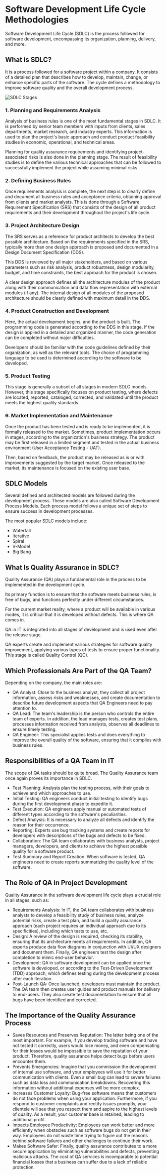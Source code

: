 # Software Development Life Cycle Methodologies

Software Development Life Cycle (SDLC) is the process followed for software development, encompassing its organization, planning, delivery, and more.

## What is SDLC?

It is a process followed for a software project within a company. It consists of a detailed plan that describes how to develop, maintain, change, or enhance specific parts of the software. The cycle defines a methodology to improve software quality and the overall development process.

![SDLC Stages](https://www.tutorialspoint.com/sdlc/images/sdlc_stages.jpg)

### 1. Planning and Requirements Analysis

Analysis of business rules is one of the most fundamental stages in SDLC. It is performed by senior team members with inputs from clients, sales departments, market research, and industry experts. This information is used to plan the project's basic approach and conduct product feasibility studies in economic, operational, and technical areas.

Planning for quality assurance requirements and identifying project-associated risks is also done in the planning stage. The result of feasibility studies is to define the various technical approaches that can be followed to successfully implement the project while assuming minimal risks.

### 2. Defining Business Rules

Once requirements analysis is complete, the next step is to clearly define and document all business rules and acceptance criteria, obtaining approval from clients and market analysts. This is done through a Software Requirement Specification (SRS) that consists of the design of all product requirements and their development throughout the project's life cycle.

### 3. Project Architecture Design

The SRS serves as a reference for product architects to develop the best possible architecture. Based on the requirements specified in the SRS, typically more than one design approach is proposed and documented in a Design Document Specification (DDS).

This DDS is reviewed by all major stakeholders, and based on various parameters such as risk analysis, product robustness, design modularity, budget, and time constraints, the best approach for the product is chosen.

A clear design approach defines all the architecture modules of the product along with their communication and data flow representation with external modules (if any). The internal design of all modules of the proposed architecture should be clearly defined with maximum detail in the DDS.

### 4. Product Construction and Development

Here, the actual development begins, and the product is built. The programming code is generated according to the DDS in this stage. If the design is applied in a detailed and organized manner, the code generation can be completed without major difficulties.

Developers should be familiar with the code guidelines defined by their organization, as well as the relevant tools. The choice of programming language to be used is determined according to the software to be developed.

### 5. Product Testing

This stage is generally a subset of all stages in modern SDLC models. However, this stage specifically focuses on product testing, where defects are located, reported, cataloged, corrected, and validated until the product meets the highest quality standards.

### 6. Market Implementation and Maintenance

Once the product has been tested and is ready to be implemented, it is formally released to the market. Sometimes, product implementation occurs in stages, according to the organization's business strategy. The product may be first released in a limited segment and tested in the actual business environment (User Acceptance Testing - UAT).

Then, based on feedback, the product may be released as is or with improvements suggested by the target market. Once released to the market, its maintenance is focused on the existing user base.

## SDLC Models

Several defined and architected models are followed during the development process. These models are also called Software Development Process Models. Each process model follows a unique set of steps to ensure success in development processes.

The most popular SDLC models include:

- Waterfall
- Iterative
- Spiral
- V-Model
- Big Bang

## What Is Quality Assurance in SDLC?

Quality Assurance (QA) plays a fundamental role in the process to be implemented in the development cycle.

Its primary function is to ensure that the software meets business rules, is free of bugs, and functions perfectly under different circumstances.

For the current market reality, where a product will be available in various modes, it is critical that it is developed without defects. This is where QA comes in.

QA in IT is integrated into all stages of development and is used even after the release stage.

QA experts create and implement various strategies for software quality improvement, applying various types of tests to ensure proper functionality. This stage is called Quality Control (QC).

## Which Professionals Are Part of the QA Team?

Depending on the company, the main roles are:

- QA Analyst: Close to the business analyst, they collect all project information, assess risks and weaknesses, and create documentation to describe future development aspects that QA Engineers need to pay attention to.
- QA Lead: The team's leadership is the person who controls the entire team of experts. In addition, the lead manages tests, creates test plans, processes information received from analysts, observes all deadlines to ensure timely testing.
- QA Engineer: This specialist applies tests and does everything to improve the overall quality of the software, ensuring that it complies with business rules.

## Responsibilities of a QA Team in IT

The scope of QA tasks should be quite broad. The Quality Assurance team once again proves its importance in SDLC.

- Test Planning: Analysts plan the testing process, with their goals to achieve and which approaches to use.
- Initial Testing: QA engineers conduct initial testing to identify bugs during the first development phase to expedite it.
- Test Execution: QA engineers apply manual or automated tests of different types according to the software's peculiarities.
- Defect Analysis: It is necessary to analyze all defects and identify the reason for their occurrence.
- Reporting: Experts use bug tracking systems and create reports for developers with descriptions of the bugs and defects to be fixed.
- Collaboration: The QA team collaborates with business analysts, project managers, developers, and clients to achieve the highest possible quality for a software product.
- Test Summary and Report Creation: When software is tested, QA engineers need to create reports summarizing the quality level of the software.

## The Role of QA in Project Development

Quality Assurance in the software development life cycle plays a crucial role in all stages, such as:

- Requirements Analysis: In IT, the QA team collaborates with business analysts to develop a feasibility study of business rules, analyze potential risks, create a test plan, and build a quality assurance approach (each project requires an individual approach due to its specificities), including which tests to use, etc.
- Design: A review of the design is required, checking its stability, ensuring that its architecture meets all requirements. In addition, QA experts produce data flow diagrams in conjunction with UI/UX designers and document them. Finally, QA engineers test the design after completion to mimic end-user behavior.
- Development: QA in software development can be applied once the software is developed, or according to the Test-Driven Development (TDD) approach, which defines testing during the development process after each iteration.
- Post-Launch QA: Once launched, developers must maintain the product. The QA team then creates user guides and product manuals for delivery to end-users. They also create test documentation to ensure that all bugs have been identified and corrected.

## The Importance of the Quality Assurance Process

- Saves Resources and Preserves Reputation: The latter being one of the most important. For example, if you develop trading software and have not tested it correctly, users would lose money, and even compensating for their losses would be impossible to save the reputation of your product. Therefore, quality assurance helps detect bugs before users encounter them.
- Prevents Emergencies: Imagine that you commission the development of internal use software, and your employees will use it for better communication with clients. Even a small bug can lead to severe failures such as data loss and communication breakdowns. Recovering this information without additional expenses will be more complex.
- Increases Customer Loyalty: Bug-free software means that customers do not face problems when using your application. Furthermore, if you respond to customer complaints and rectify issues promptly, your clientele will see that you respect them and aspire to the highest levels of quality. As a result, your customer base is retained, leading to additional profit.
- Impacts Employee Productivity: Employees can work better and more efficiently when obstacles such as software bugs do not get in their way. Employees do not waste time trying to figure out the reasons behind software failures and other challenges to continue their work.
- Makes Software Safer: Finally, quality assurance contributes to a more secure application by eliminating vulnerabilities and defects, preventing malicious attacks. The cost of QA services is incomparable to potential financial losses that a business can suffer due to a lack of reliable protection.
